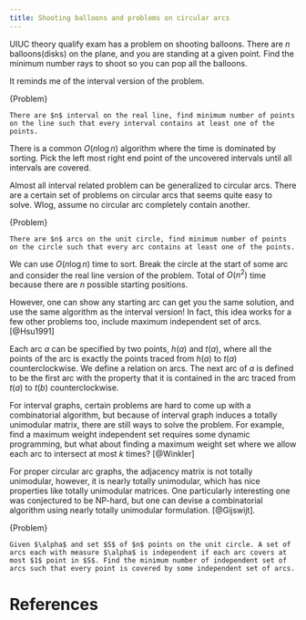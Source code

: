 ```yaml
---
title: Shooting balloons and problems on circular arcs
---
```


UIUC theory qualify exam has a problem on shooting balloons. There are $n$ balloons(disks) on the plane, and you are standing at a given point. Find the minimum number rays to shoot so you can pop all the balloons. 

It reminds me of the interval version of the problem.

{Problem}
	
	There are $n$ interval on the real line, find minimum number of points on the line such that every interval contains at least one of the points.

There is a common $O(n\log n)$ algorithm where the time is dominated by sorting. Pick the left most right end point of the uncovered intervals until all intervals are covered. 

Almost all interval related problem can be generalized to circular arcs. There are a certain set of problems on circular arcs that seems quite easy to solve. Wlog, assume no circular arc completely contain another. 

{Problem}
	
	There are $n$ arcs on the unit circle, find minimum number of points on the circle such that every arc contains at least one of the points.

We can use $O(n\log n)$ time to sort. Break the circle at the start of some arc and consider the real line version of the problem. Total of $O(n^2)$ time because there are $n$ possible starting positions. 

However, one can show any starting arc can get you the same solution, and use the same algorithm as the interval version! In fact, this idea works for a few other problems too, include maximum independent set of arcs. [@Hsu1991]

Each arc $a$ can be specified by two points, $h(a)$ and $t(a)$, where all the points of the arc is exactly the points traced from $h(a)$ to $t(a)$ counterclockwise. We define a relation on arcs. The next arc of $a$ is defined to be the first arc with the property that it is contained in the arc traced from $t(a)$ to $t(b)$ counterclockwise.  

For interval graphs, certain problems are hard to come up with a combinatorial algorithm, but because of interval graph induces a totally unimodular matrix, there are still ways to solve the problem. For example, find a maximum weight independent set requires some dynamic programming, but what about finding a maximum weight set where we allow each arc to intersect at most $k$ times? [@Winkler]

For proper circular arc graphs, the adjacency matrix is not totally unimodular, however, it is nearly totally unimodular, which has nice properties like totally unimodular matrices. One particularly interesting one was conjectured to be NP-hard, but one can devise a combinatorial algorithm using nearly totally unimodular formulation. [@Gijswijt].

{Problem}

	Given $\alpha$ and set $S$ of $n$ points on the unit circle. A set of arcs each with measure $\alpha$ is independent if each arc covers at most $1$ point in $S$. Find the minimum number of independent set of arcs such that every point is covered by some independent set of arcs.

# References